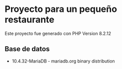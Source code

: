 # Proyecto para un pequeño restaurante

Este proyecto fue generado con PHP Version 8.2.12

## Base de datos
- 10.4.32-MariaDB - mariadb.org binary distribution
